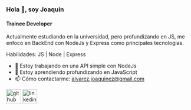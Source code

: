 ### Hola 👋, soy Joaquin
#### Trainee Developer
Actualmente estudiando en la universidad, pero profundizando en JS, me enfoco en BackEnd con NodeJs y Express como principales tecnologias.

Habilidades: JS | Node | Express

- 🔭 Estoy trabajando en una API simple con NodeJs 
- 🌱 Estoy aprendiendo profundizando en JavaScript 
- 📫 Cómo contactarme: alvarez.joaquinez@gmail.com 


[<img src='https://cdn.jsdelivr.net/npm/simple-icons@3.0.1/icons/github.svg' alt='github' height='40'>](https://github.com/IDepp3)  [<img src='https://cdn.jsdelivr.net/npm/simple-icons@3.0.1/icons/linkedin.svg' alt='linkedin' height='40'>](https://www.linkedin.com/in/IDepp3/)  


